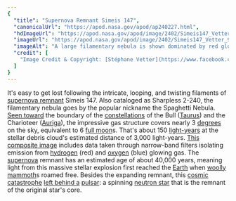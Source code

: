 ```yaml
---
{
  "title": "Supernova Remnant Simeis 147",
  "canonicalUrl": "https://apod.nasa.gov/apod/ap240227.html",
  "hdImageUrl": "https://apod.nasa.gov/apod/image/2402/Simeis147_Vetter_3000.jpg",
  "imageUrl": "https://apod.nasa.gov/apod/image/2402/Simeis147_Vetter_960.jpg",
  "imageAlt": "A large filamentary nebula is shown dominated by red glow but with bits of blue on the lower left. The nebula is shown in a dense starfield surrounded by other faint red-glowing nebulae. Please see the explanation for more detailed information.",
  "credit": [
    "Image Credit & Copyright: [Stéphane Vetter](https://www.facebook.com/stephane.vetter.nuitsacrees) ([Nuits sacrées](http://www.nuitsacrees.fr/))"
  ]
}
---
```


It's easy to get lost following the intricate, looping, and twisting filaments of [supernova remnant](https://chandra.harvard.edu/xray_sources/supernovas.html) Simeis 147. Also cataloged as Sharpless 2-240, the filamentary nebula goes by the popular nickname the Spaghetti Nebula. [Seen toward](https://apod.nasa.gov/apod/ap101220.html) the boundary of the [constellations](https://spaceplace.nasa.gov/constellations/) of the Bull ([Taurus](https://en.wikipedia.org/wiki/Taurus_(constellation))) and the Charioteer ([Auriga](https://en.wikipedia.org/wiki/Auriga_(constellation))), the impressive gas structure covers nearly 3 [degrees](https://www.1728.org/angsize.htm) on the sky, equivalent to 6 [full moon](https://apod.nasa.gov/apod/ap200925.html)s. That's about 150 [light-years](https://spaceplace.nasa.gov/light-year/) at the stellar debris cloud's estimated distance of 3,000 light-years. [This composite image](https://www.facebook.com/photo.php?fbid=7494042507273492) includes data taken through narrow-band filters isolating emission from [hydrogen](https://en.wikipedia.org/wiki/Hydrogen-alpha) (red) and [oxygen](https://periodic.lanl.gov/8.shtml) (blue) glowing gas. The [supernova](https://youtu.be/wymMn-SmALY) remnant has an estimated age of about 40,000 years, meaning light from this massive stellar explosion first reached the [Earth](https://science.nasa.gov/earth/facts/) when [woolly mammoth](https://en.wikipedia.org/wiki/Woolly_mammoth#/media/File:Woolly_mammoth_model_Royal_BC_Museum_in_Victoria.jpg)s roamed free. Besides the expanding remnant, this [cosmic catastrophe](https://mfrost.typepad.com/photos/uncategorized/2008/01/11/boston_terror.jpg) [left behind a](https://apod.nasa.gov/apod/undefined) [pulsar](https://en.wikipedia.org/wiki/Pulsar): a spinning [neutron star](https://apod.nasa.gov/apod/ap170501.html) that is the remnant of the original star's core.
